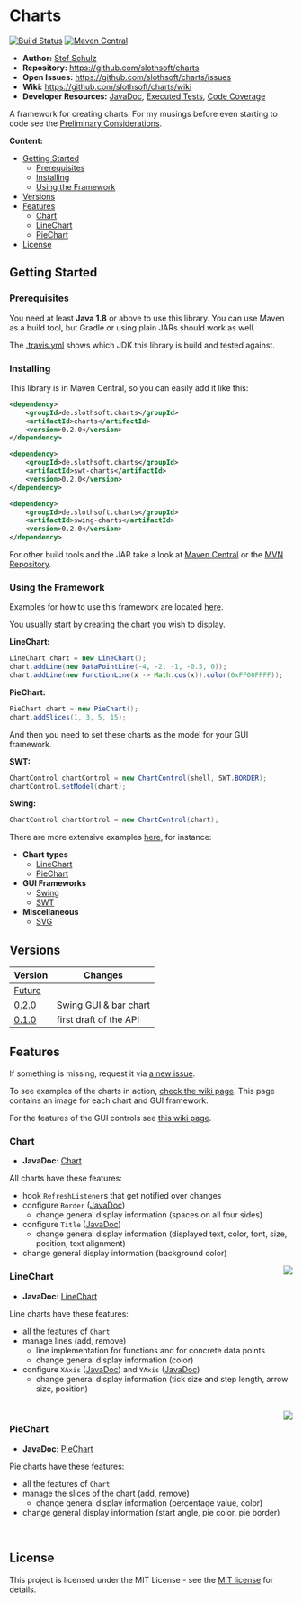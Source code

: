 # Charts


[![Build Status](https://travis-ci.org/slothsoft/charts.svg?branch=master)](https://travis-ci.org/slothsoft/charts) [![Maven Central](https://img.shields.io/maven-central/v/de.slothsoft.charts/charts.svg?label=Maven%20Central)](https://search.maven.org/search?q=g:%22de.slothsoft.charts%22%20AND%20a:%22charts%22)

- **Author:** [Stef Schulz](mailto:s.schulz@slothsoft.de)
- **Repository:** <https://github.com/slothsoft/charts>
- **Open Issues:** <https://github.com/slothsoft/charts/issues>
- **Wiki:** <https://github.com/slothsoft/charts/wiki>
- **Developer Resources:** [JavaDoc](https://slothsoft.github.io/charts), [Executed Tests](https://slothsoft.github.io/charts/tests), [Code Coverage](https://slothsoft.github.io/charts/coverage)

A framework for creating charts. For my musings before even starting to code see the [Preliminary Considerations](https://github.com/slothsoft/charts/wiki/Preliminary-Considerations).

**Content:**

 - [Getting Started](#getting-started)
     - [Prerequisites](#prerequisites)
     - [Installing](#installing)
     - [Using the Framework](#using-the-framework)
 - [Versions](#versions)
 - [Features](#features)
     - [Chart](#chart)
     - [LineChart](#linechart)
     - [PieChart](#piechart)
 - [License](#license)



## Getting Started

### Prerequisites

You need at least **Java 1.8** or above to use this library. You can use Maven as a build tool, but Gradle or using plain JARs should work as well.

The [.travis.yml](.travis.yml) shows which JDK this library is build and tested against.

### Installing

This library is in Maven Central, so you can easily add it like this:

```xml
<dependency>
	<groupId>de.slothsoft.charts</groupId>
	<artifactId>charts</artifactId>
	<version>0.2.0</version>
</dependency>

<dependency>
	<groupId>de.slothsoft.charts</groupId>
	<artifactId>swt-charts</artifactId>
	<version>0.2.0</version>
</dependency>

<dependency>
	<groupId>de.slothsoft.charts</groupId>
	<artifactId>swing-charts</artifactId>
	<version>0.2.0</version>
</dependency>
```

For other build tools and the JAR take a look at [Maven Central](https://search.maven.org/artifact/de.slothsoft.charts/charts/) or the [MVN Repository](https://mvnrepository.com/artifact/de.slothsoft.charts/charts).


### Using the Framework

Examples for how to use this framework are located [here](examples/src/main/java/).

You usually start by creating the chart you wish to display.

**LineChart:**

```java
LineChart chart = new LineChart();
chart.addLine(new DataPointLine(-4, -2, -1, -0.5, 0));
chart.addLine(new FunctionLine(x -> Math.cos(x)).color(0xFF00FFFF));
```

**PieChart:**

```java
PieChart chart = new PieChart();
chart.addSlices(1, 3, 5, 15);
```

And then you need to set these charts as the model for your GUI framework.

**SWT:**

```java
ChartControl chartControl = new ChartControl(shell, SWT.BORDER);
chartControl.setModel(chart);
```

**Swing:**

```java
ChartControl chartControl = new ChartControl(chart);
```

There are more extensive examples [here](examples/src/main/java/), for instance:

 - **Chart types**
    - [LineChart](examples/src/main/java/linechart)
    - [PieChart](examples/src/main/java/piechart)
 - **GUI Frameworks**
    - [Swing](examples/src/main/java/swing)
    - [SWT](examples/src/main/java/swt)
 - **Miscellaneous**
    - [SVG](examples/src/main/java/other/SvgExample.java)



##  Versions


| Version       | Changes       |
| ------------- | ------------- |
| [Future](https://github.com/slothsoft/charts/milestone/2) |  |
| [0.2.0](https://github.com/slothsoft/charts/milestone/3?closed=1) | Swing GUI & bar chart |
| [0.1.0](https://github.com/slothsoft/charts/milestone/1?closed=1) | first draft of the API |



##  Features
    
If something is missing, request it via [a new issue](https://github.com/slothsoft/charts/issues/new).

To see examples of the charts in action, [check the wiki page](https://github.com/slothsoft/charts/wiki/Chart-Examples). This page contains an image for each chart and GUI framework.

For the features of the GUI controls see [this wiki page](https://github.com/slothsoft/charts/wiki/GUI-Controls). 


### Chart

 - **JavaDoc:** [Chart](https://slothsoft.github.io/charts/de/slothsoft/charts/Chart)

All charts have these features:
	
 - hook `RefreshListener`s that get notified over changes
 - configure `Border` ([JavaDoc](https://slothsoft.github.io/charts/de/slothsoft/charts/common/Border))
     - change general display information (spaces on all four sides)
 - configure `Title` ([JavaDoc](https://slothsoft.github.io/charts/de/slothsoft/charts/common/Title))
     - change general display information (displayed text, color, font, size, position, text alignment)
 - change general display information (background color)
 
 

<img align="right" src="https://raw.githubusercontent.com/wiki/slothsoft/charts/images/line-chart-structure.png">

### LineChart

 - **JavaDoc:** [LineChart](https://slothsoft.github.io/charts/de/slothsoft/charts/linechart/LineChart)


Line charts have these features:

 - all the features of `Chart`
 - manage lines (add, remove)
     - line implementation for functions and for concrete data points
     - change general display information (color)
 - configure `XAxis` ([JavaDoc](https://slothsoft.github.io/charts/de/slothsoft/charts/linechart/XAxis)) and `YAxis` ([JavaDoc](https://slothsoft.github.io/charts/de/slothsoft/charts/linechart/YAxis))
     - change general display information (tick size and step length, arrow size, position)
     
<br clear="right"/>



<img align="right" src="https://raw.githubusercontent.com/wiki/slothsoft/charts/images/pie-chart-structure.png">

### PieChart

 - **JavaDoc:** [PieChart](https://slothsoft.github.io/charts/de/slothsoft/charts/piechart/PieChart)


Pie charts have these features:

 - all the features of `Chart`
 - manage the slices of the chart (add, remove)
     - change general display information (percentage value, color)
 - change general display information (start angle, pie color, pie border)
     
<br clear="right"/>



## License

This project is licensed under the MIT License - see the [MIT license](LICENSE) for details.
